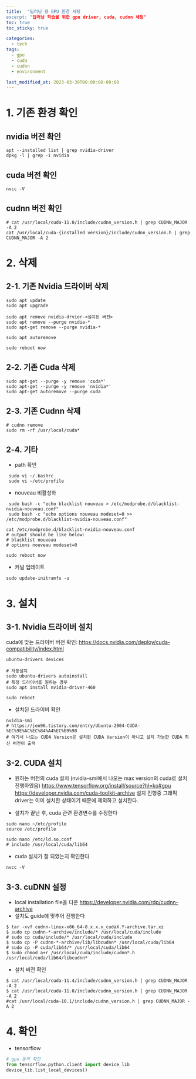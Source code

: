 ```yaml
---
title:  "딥러닝 용 GPU 환경 세팅
excerpt: "딥러닝 학습을 위한 gpu driver, cuda, cudnn 세팅"
toc: true
toc_sticky: true

categories:
  - tech
tags:
  - gpu
  - cuda
  - cudnn
  - environment

last_modified_at: 2023-03-30T00:00:00-00:00
---
```


# 1. 기존 환경 확인
## nvidia 버전 확인
```shell
apt --installed list | grep nvidia-driver
dpkg -l | grep -i nvidia
```

## cuda 버전 확인
```shell
nvcc -V
```

## cudnn 버전 확인
```shell
# cat /usr/local/cuda-11.0/include/cudnn_version.h | grep CUDNN_MAJOR -A 2
cat /usr/local/cuda-{installed version}/include/cudnn_version.h | grep CUDNN_MAJOR -A 2
```

# 2. 삭제
## 2-1. 기존 Nvidia 드라이버 삭제
```shell
sudo apt update
sudo apt upgrade

sudo apt remove nvidia-drvier-<설치된 버전>
sudo apt remove --purge nvidia-*
sudo apt-get remove --purge nvidia-*

sudo apt autoremove

sudo reboot now
```

## 2-2. 기존 Cuda 삭제
```shell
sudo apt-get --purge -y remove 'cuda*'
sudo apt-get --purge -y remove 'nvidia*'
sudo apt-get autoremove --purge cuda
```

## 2-3. 기존 Cudnn 삭제
```shell
# cudnn remove
sudo rm -rf /usr/local/cuda*
```

## 2-4. 기타
* path 확인
```shell
 sudo vi ~/.bashrc
 sudo vi ~/etc/profile
```
* nouveau 비활성화
```shell
 sudo bash -c "echo blacklist nouveau > /etc/modprobe.d/blacklist-nvidia-nouveau.conf"
 sudo bash -c "echo options nouveau modeset=0 >> /etc/modprobe.d/blacklist-nvidia-nouveau.conf"
```

```shell
cat /etc/modprobe.d/blacklist-nvidia-nouveau.conf
# output should be like below:
# blacklist nouveau
# options nouveau modeset=0

sudo reboot now
```

* 커널 업데이트
```shell
sudo update-initramfs -u
```

# 3. 설치
## 3-1. Nvidia 드라이버 설치
cuda에 맞는 드라이버 버전 확인: <https://docs.nvidia.com/deploy/cuda-compatibility/index.html>
```shell
ubuntu-drivers devices

# 자동설치
sudo ubuntu-drivers autoinstall
# 특정 드라이버를 원하는 경우
sudo apt install nvidia-driver-460

sudo reboot
```

* 설치된 드라이버 확인
```shell
nvidia-smi
# https://jeo96.tistory.com/entry/Ubuntu-2004-CUDA-%EC%9E%AC%EC%84%A4%EC%B9%98
# 여기서 나오는 CUDA Version은 설치된 CUDA Version이 아니고 설치 가능한 CUDA 최신 버전이 출력
```

## 3-2. CUDA 설치
* 원하는 버전의 cuda 설치 (nvidia-smi에서 나오는 max version의 cuda로 설치 진행하였음)
<https://www.tensorflow.org/install/source?hl=ko#gpu>
<https://developer.nvidia.com/cuda-toolkit-archive>
설치 진행중 그래픽 driver는 이미 설치한 상태이기 때문에 제외하고 설치한다.
 
* 설치가 끝난 후, cuda 관련 환경변수를 수정한다
```shell
sudo nano ~/etc/profile
source /etc/profile

sudo nano /etc/ld.so.conf
# include /usr/local/cuda/lib64
```
* cuda 설치가 잘 되었는지 확인한다
```shell
nvcc -V
```

## 3-3. cuDNN 설정
* local installation file을 다운
<https://developer.nvidia.com/rdp/cudnn-archive>
* 설치도 guide에 맞추어 진행한다
```shell
$ tar -xvf cudnn-linux-x86_64-8.x.x.x_cudaX.Y-archive.tar.xz
$ sudo cp cudnn-*-archive/include/* /usr/local/cuda/include 
# sudo cp cuda/include/* /usr/local/cuda/include 
$ sudo cp -P cudnn-*-archive/lib/libcudnn* /usr/local/cuda/lib64 
# sudo cp -P cuda/lib64/* /usr/local/cuda/lib64 
$ sudo chmod a+r /usr/local/cuda/include/cudnn*.h /usr/local/cuda/lib64/libcudnn*
```
* 설치 버전 확인
```shell
$ cat /usr/local/cuda-11.4/include/cudnn_version.h | grep CUDNN_MAJOR -A 2
$ cat /usr/local/cuda-11.0/include/cudnn_version.h | grep CUDNN_MAJOR -A 2
#cat /usr/local/cuda-10.1/include/cudnn_version.h | grep CUDNN_MAJOR -A 2
```

# 4. 확인
* tensorflow
```python
# gpu 동작 확인
from tensorflow.python.client import device_lib
device_lib.list_local_devices()
```
